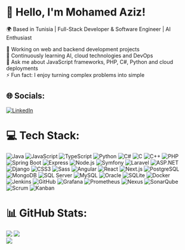 # 💫 Hello, I'm Mohamed Aziz!

🌍 Based in Tunisia | Full-Stack Developer & Software Engineer | AI Enthusiast  

🔭 Working on web and backend development projects  
🌱 Continuously learning AI, cloud technologies and DevOps  
💬 Ask me about JavaScript frameworks, PHP, C#, Python and cloud deployments  
⚡ Fun fact: I enjoy turning complex problems into simple


## 🌐 Socials:
[![LinkedIn](https://img.shields.io/badge/LinkedIn-%230077B5.svg?logo=linkedin&logoColor=white)](https://linkedin.com/in/aziz-snoussi-11aa73170) 
# 💻 Tech Stack:
![Java](https://img.shields.io/badge/Java-%23ED8B00.svg?style=for-the-badge&logo=java&logoColor=white)
![JavaScript](https://img.shields.io/badge/JavaScript-%23323330.svg?style=for-the-badge&logo=javascript&logoColor=%23F7DF1E)
![TypeScript](https://img.shields.io/badge/TypeScript-%23007ACC.svg?style=for-the-badge&logo=typescript&logoColor=white)
![Python](https://img.shields.io/badge/Python-%2314354C.svg?style=for-the-badge&logo=python&logoColor=white)
![C#](https://img.shields.io/badge/C%23-%23239120.svg?style=for-the-badge&logo=c-sharp&logoColor=white)
![C](https://img.shields.io/badge/C-%2300599C.svg?style=for-the-badge&logo=c&logoColor=white)
![C++](https://img.shields.io/badge/C++-%2300599C.svg?style=for-the-badge&logo=c%2B%2B&logoColor=white)
![PHP](https://img.shields.io/badge/PHP-%23777BB4.svg?style=for-the-badge&logo=php&logoColor=white)
![Spring Boot](https://img.shields.io/badge/SpringBoot-%236DB33F.svg?style=for-the-badge&logo=spring&logoColor=white)
![Express](https://img.shields.io/badge/Express-%23404d59.svg?style=for-the-badge&logo=express&logoColor=white)
![Node.js](https://img.shields.io/badge/Node.js-6DA55F?style=for-the-badge&logo=node.js&logoColor=white)
![Symfony](https://img.shields.io/badge/Symfony-%23000000.svg?style=for-the-badge&logo=symfony&logoColor=white)
![Laravel](https://img.shields.io/badge/Laravel-%23FF2D20.svg?style=for-the-badge&logo=laravel&logoColor=white)
![ASP.NET](https://img.shields.io/badge/ASP.Net-%23050087.svg?style=for-the-badge&logo=dot-net&logoColor=white)
![Django](https://img.shields.io/badge/Django-%23092E20.svg?style=for-the-badge&logo=django&logoColor=white)
![CSS3](https://img.shields.io/badge/CSS3-%231572B6.svg?style=for-the-badge&logo=css3&logoColor=white)
![Sass](https://img.shields.io/badge/Sass-%23CC6699.svg?style=for-the-badge&logo=sass&logoColor=white)
![Angular](https://img.shields.io/badge/Angular-%23DD0031.svg?style=for-the-badge&logo=angular&logoColor=white)
![React](https://img.shields.io/badge/React-%2320232a.svg?style=for-the-badge&logo=react&logoColor=%2361DAFB)
![Next.js](https://img.shields.io/badge/Next-black?style=for-the-badge&logo=next.js&logoColor=white)
![PostgreSQL](https://img.shields.io/badge/PostgreSQL-%23316192.svg?style=for-the-badge&logo=postgresql&logoColor=white)
![MongoDB](https://img.shields.io/badge/MongoDB-%234ea94b.svg?style=for-the-badge&logo=mongodb&logoColor=white)
![SQL Server](https://img.shields.io/badge/SQL%20Server-%23732F2F.svg?style=for-the-badge&logo=microsoft-sql-server&logoColor=white)
![MySQL](https://img.shields.io/badge/MySQL-4479A1.svg?style=for-the-badge&logo=mysql&logoColor=white)
![Oracle](https://img.shields.io/badge/Oracle-%23F80000.svg?style=for-the-badge&logo=oracle&logoColor=white)
![SQLite](https://img.shields.io/badge/SQLite-%2307405e.svg?style=for-the-badge&logo=sqlite&logoColor=white)
![Docker](https://img.shields.io/badge/Docker-%230db7ed.svg?style=for-the-badge&logo=docker&logoColor=white)
![Jenkins](https://img.shields.io/badge/Jenkins-%23D24939.svg?style=for-the-badge&logo=jenkins&logoColor=white)
![GitHub](https://img.shields.io/badge/GitHub-%23121011.svg?style=for-the-badge&logo=github&logoColor=white)
![Grafana](https://img.shields.io/badge/Grafana-%23F46800.svg?style=for-the-badge&logo=grafana&logoColor=white)
![Prometheus](https://img.shields.io/badge/Prometheus-E6522C.svg?style=for-the-badge&logo=Prometheus&logoColor=white)
![Nexus](https://img.shields.io/badge/Nexus-%23000000.svg?style=for-the-badge&logo=nexus&logoColor=white)
![SonarQube](https://img.shields.io/badge/SonarQube-black?style=for-the-badge&logo=sonarqube&logoColor=4E9BCD)
![Scrum](https://img.shields.io/badge/Scrum-%23F7DF1E.svg?style=for-the-badge)
![Kanban](https://img.shields.io/badge/Kanban-%2300BFFF.svg?style=for-the-badge)

# 📊 GitHub Stats:
![](https://github-readme-stats.vercel.app/api?username=azizsnoussi&theme=dark&hide_border=false&include_all_commits=false&count_private=false)
![](https://nirzak-streak-stats.vercel.app/?user=azizsnoussi&theme=dark&hide_border=false)</br>
![](https://github-readme-stats.vercel.app/api/top-langs/?username=azizsnoussi&theme=dark&hide_border=false&include_all_commits=false&count_private=false&layout=compact)
